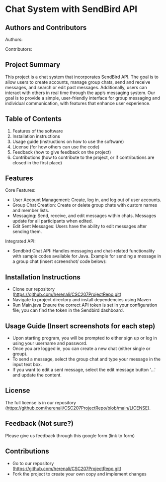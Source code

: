 # Chat System with SendBird API 

## Authors and Contributors

Authors: 

Contributors: 

## Project Summary 
This project is a chat system that incorporates SendBird API. The goal is to allow users to create 
accounts, manage group chats, send and receive messages, and search or edit past messages. Additionally, users can 
interact with others in real time through the app’s messaging system. Our goal is to provide a simple, user-friendly 
interface for group messaging and individual communication, with features that enhance user experience. 

## Table of Contents
1. Features of the software
2. Installation instructions
3. Usage guide (instructions on how to use the software)
4. License (for how others can use the code)
5. Feedback (how to give feedback on the project)
6. Contributions (how to contribute to the project, or if contributions are
   closed in the first place) 

## Features
Core Features: 
- User Account Management: Create, log in, and log out of user accounts.
- Group Chat Creation: Create or delete group chats with custom names and member lists.
- Messaging: Send, receive, and edit messages within chats. Messages update for all participants when edited.
- Edit Sent Messages: Users have the ability to edit messages after sending them.

Integrated API: 
- Sendbird Chat API: Handles messaging and chat-related functionality with sample codes available for Java.
Example for sending a message in a group chat (insert screenshot/ code below): 

## Installation Instructions
- Clone our repository (https://github.com/herenali/CSC207ProjectRepo.git)
- Navigate to project directory and install dependencies using Maven 
- Run Main.java 
Ensure the correct API token is set in your configuration file; you can find the token in the Sendbird dashboard. 

## Usage Guide (Insert screenshots for each step)
- Upon starting program, you will be prompted to either sign up or log in using your username and password.
- Once you are logged in, you can create a new chat (either single or group). 
- To send a message, select the group chat and type your message in the input text box. 
- If you want to edit a sent message, select the edit message button '...' and update the content. 

## License 
The full license is in our repository (https://github.com/herenali/CSC207ProjectRepo/blob/main/LICENSE). 

## Feedback (Not sure?)
Please give us feedback through this google form (link to form)

## Contributions 
- Go to our repository (https://github.com/herenali/CSC207ProjectRepo.git)
- Fork the project to create your own copy and implement changes 
